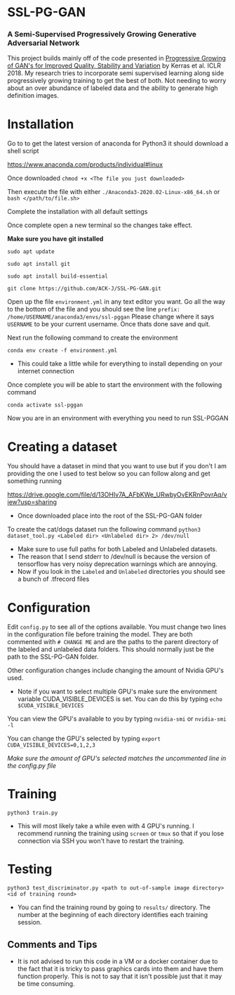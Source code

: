 # SSL-PG-GAN
### A Semi-Supervised Progressively Growing Generative Adversarial Network

This project builds mainly off of the code presented in [Progressive Growing of GAN's for Improved Quality, Stability and Variation](https://arxiv.org/pdf/1710.10196.pdf)
 by Kerras et al. ICLR 2018. My research tries to incorporate semi supervised learning along side progressively growing
 training to get the best of both. Not needing to worry about an over abundance of labeled data and the ability to 
 generate high definition images.  



# Installation 
Go to to get the latest version of anaconda for Python3 
it should download a shell script

https://www.anaconda.com/products/individual#linux

Once downloaded `chmod +x <The file you just downloaded>`

Then execute the file with either `./Anaconda3-2020.02-Linux-x86_64.sh` or `bash </path/to/file.sh>`

Complete the installation with all default settings 

Once complete open a new terminal so the changes take effect. 

**Make sure you have git installed**

`sudo apt update`

`sudo apt install git`

`sudo apt install build-essential`

`git clone https://github.com/ACK-J/SSL-PG-GAN.git`

Open up the file `environment.yml` in any text editor you want. Go all the way to the bottom of the file and you should 
see the line `prefix: /home/USERNAME/anaconda3/envs/ssl-pggan` Please change where it
says `USERNAME` to be your current username. Once thats done save and quit.

Next run the following command to create the environment

`conda env create -f environment.yml`
- This could take a little while for everything to install depending on your internet connection

Once complete you will be able to start the environment with the following command

`conda activate ssl-pggan` 

Now you are in an environment with everything you need to run SSL-PGGAN

# Creating a dataset

You should have a dataset in mind that you want to use but if you don't I am providing the one I used to test
below so you can follow along and get something running 

https://drive.google.com/file/d/13OHIv7A_AFbKWe_URwbyOvEKRnPovrAq/view?usp=sharing

- Once downloaded place into the root of the SSL-PG-GAN folder

To create the cat/dogs dataset run the following command
`python3 dataset_tool.py <Labeled dir> <Unlabeled dir> 2> /dev/null`
- Make sure to use full paths for both Labeled and Unlabeled datasets.
- The reason that I send stderr to /dev/null is because the version of tensorflow has very 
noisy deprecation warnings which are annoying. 
- Now if you look in the `Labeled` and `Unlabeled` directories you should see a bunch of .tfrecord files

# Configuration
Edit `config.py` to see all of the options available. 
You must change two lines in the configuration file before training the model. 
They are both commented with `# CHANGE ME` and are the paths to the parent directory of the 
labeled and unlabeled data folders. This should normally just be the path to the 
SSL-PG-GAN folder.

Other configuration changes include changing the amount of Nvidia GPU's used.
- Note if you want to select multiple GPU's make sure the environment variable
CUDA_VISIBLE_DEVICES is set. You can do this by typing `echo $CUDA_VISIBLE_DEVICES`

You can view the GPU's available to you by typing `nvidia-smi` or `nvidia-smi -l`

You can change the GPU's selected by typing `export CUDA_VISIBLE_DEVICES=0,1,2,3`

_Make sure the amount of GPU's selected matches the uncommented line in the config.py file_

# Training
`python3 train.py`
- This will most likely take a while even with 4 GPU's running. I recommend running 
the training using `screen` or `tmux` so that if you lose connection via SSH you won't
have to restart the training.  

# Testing
 `python3 test_discriminator.py <path to out-of-sample image directory> <id of training round>`
- You can find the training round by going to `results/` directory. The number at the beginning 
of each directory identifies each training session.

## Comments and Tips
- It is not advised to run this code in a VM or a docker container due to the fact that 
it is tricky to pass graphics cards into them and have them function properly. This
is not to say that it isn't possible just that it may be time consuming. 

